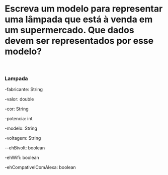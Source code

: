 <h1>Escreva um modelo para representar uma lâmpada que está à venda em um supermercado. Que dados devem ser representados por esse modelo?</h1>
</br>
<h3>Lampada</h3>
<p>-fabricante: String</p>
<p>-valor: double</p>
<p>-cor: String</p>
<p>-potencia: int</p>
<p>-modelo: String</p>
<p>-voltagem: String</p>
<p>--ehBivolt: boolean</p>
<p>-ehWifi: boolean</p>
<p>-ehCompativelComAlexa: boolean</p>